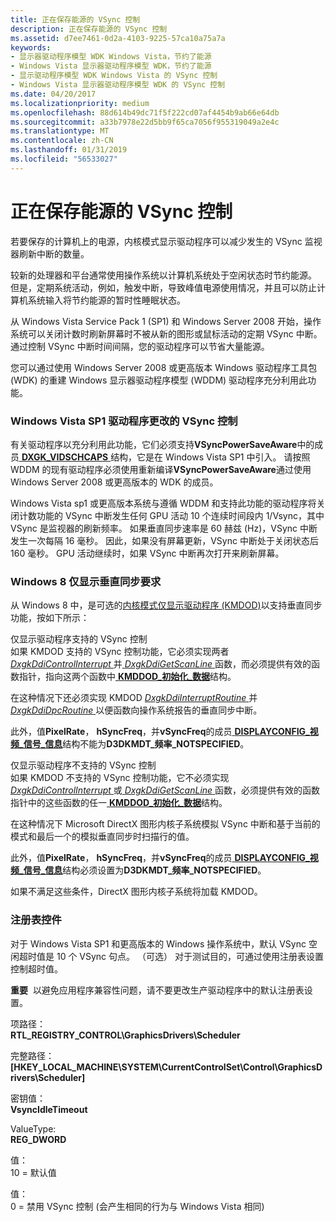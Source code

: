 ```yaml
---
title: 正在保存能源的 VSync 控制
description: 正在保存能源的 VSync 控制
ms.assetid: d7ee7461-0d2a-4103-9225-57ca10a75a7a
keywords:
- 显示器驱动程序模型 WDK Windows Vista，节约了能源
- Windows Vista 显示器驱动程序模型 WDK，节约了能源
- 显示驱动程序模型 WDK Windows Vista 的 VSync 控制
- Windows Vista 显示器驱动程序模型 WDK 的 VSync 控制
ms.date: 04/20/2017
ms.localizationpriority: medium
ms.openlocfilehash: 88d614b49dc71f5f222cd07af4454b9ab66e64db
ms.sourcegitcommit: a33b7978e22d5bb9f65ca7056f955319049a2e4c
ms.translationtype: MT
ms.contentlocale: zh-CN
ms.lasthandoff: 01/31/2019
ms.locfileid: "56533027"
---
```

# <a name="saving-energy-with-vsync-control"></a>正在保存能源的 VSync 控制


若要保存的计算机上的电源，内核模式显示驱动程序可以减少发生的 VSync 监视器刷新中断的数量。

较新的处理器和平台通常使用操作系统以计算机系统处于空闲状态时节约能源。 但是，定期系统活动，例如，触发中断，导致峰值电源使用情况，并且可以防止计算机系统输入将节约能源的暂时性睡眠状态。

从 Windows Vista Service Pack 1 (SP1) 和 Windows Server 2008 开始，操作系统可以关闭计数时刷新屏幕时不被从新的图形或鼠标活动的定期 VSync 中断。 通过控制 VSync 中断时间间隔，您的驱动程序可以节省大量能源。

您可以通过使用 Windows Server 2008 或更高版本 Windows 驱动程序工具包 (WDK) 的重建 Windows 显示器驱动程序模型 (WDDM) 驱动程序充分利用此功能。

### <a name="span-iddriverchangesforvsynccontrolspanspan-iddriverchangesforvsynccontrolspanwindowsvista-with-sp1-driver-changes-for-vsync-control"></a><span id="driver_changes_for_vsync_control"></span><span id="DRIVER_CHANGES_FOR_VSYNC_CONTROL"></span>Windows Vista SP1 驱动程序更改的 VSync 控制

有关驱动程序以充分利用此功能，它们必须支持**VSyncPowerSaveAware**中的成员[ **DXGK\_VIDSCHCAPS** ](https://msdn.microsoft.com/library/windows/hardware/ff562863)结构，它是在 Windows Vista SP1 中引入。 请按照 WDDM 的现有驱动程序必须使用重新编译**VSyncPowerSaveAware**通过使用 Windows Server 2008 或更高版本的 WDK 的成员。

Windows Vista sp1 或更高版本系统与遵循 WDDM 和支持此功能的驱动程序将关闭计数功能的 VSync 中断发生任何 GPU 活动 10 个连续时间段内 1/Vsync，其中 VSync 是监视器的刷新频率。 如果垂直同步速率是 60 赫兹 (Hz)，VSync 中断发生一次每隔 16 毫秒。 因此，如果没有屏幕更新，VSync 中断处于关闭状态后 160 毫秒。 GPU 活动继续时，如果 VSync 中断再次打开来刷新屏幕。

### <a name="span-idwindows8display-onlyvsyncrequirementsspanspan-idwindows8display-onlyvsyncrequirementsspanspan-idwindows8display-onlyvsyncrequirementsspanwindows8-display-only-vsync-requirements"></a><span id="Windows_8_Display-Only_VSync_Requirements"></span><span id="windows_8_display-only_vsync_requirements"></span><span id="WINDOWS_8_DISPLAY-ONLY_VSYNC_REQUIREMENTS"></span>Windows 8 仅显示垂直同步要求

从 Windows 8 中，是可选的[内核模式仅显示驱动程序 (KMDOD)](https://msdn.microsoft.com/library/windows/hardware/jj673962)以支持垂直同步功能，按如下所示：

<span id="Display-only_driver_supports_VSync_control"></span><span id="display-only_driver_supports_vsync_control"></span><span id="DISPLAY-ONLY_DRIVER_SUPPORTS_VSYNC_CONTROL"></span>仅显示驱动程序支持的 VSync 控制  
如果 KMDOD 支持的 VSync 控制功能，它必须实现两者[ *DxgkDdiControlInterrupt* ](https://msdn.microsoft.com/library/windows/hardware/ff559602)并[ *DxgkDdiGetScanLine* ](https://msdn.microsoft.com/library/windows/hardware/ff559668)函数，而必须提供有效的函数指针，指向这两个函数中[ **KMDDOD\_初始化\_数据**](https://msdn.microsoft.com/library/windows/hardware/hh451571)结构。

在这种情况下还必须实现 KMDOD [ *DxgkDdiInterruptRoutine* ](https://msdn.microsoft.com/library/windows/hardware/ff559680)并[ *DxgkDdiDpcRoutine* ](https://msdn.microsoft.com/library/windows/hardware/ff559645)以便函数向操作系统报告的垂直同步中断。

此外，值**PixelRate**， **hSyncFreq**，并**vSyncFreq**的成员[ **DISPLAYCONFIG\_视频\_信号\_信息**](https://msdn.microsoft.com/library/windows/hardware/ff554007)结构不能为**D3DKMDT\_频率\_NOTSPECIFIED**。

<span id="Display-only_driver_does_not_support_VSync_control"></span><span id="display-only_driver_does_not_support_vsync_control"></span><span id="DISPLAY-ONLY_DRIVER_DOES_NOT_SUPPORT_VSYNC_CONTROL"></span>仅显示驱动程序不支持的 VSync 控制  
如果 KMDOD 不支持的 VSync 控制功能，它不必须实现[ *DxgkDdiControlInterrupt* ](https://msdn.microsoft.com/library/windows/hardware/ff559602)或[ *DxgkDdiGetScanLine* ](https://msdn.microsoft.com/library/windows/hardware/ff559668)函数，必须提供有效的函数指针中的这些函数的任一[ **KMDDOD\_初始化\_数据**](https://msdn.microsoft.com/library/windows/hardware/hh451571)结构。

在这种情况下 Microsoft DirectX 图形内核子系统模拟 VSync 中断和基于当前的模式和最后一个的模拟垂直同步时扫描行的值。

此外，值**PixelRate**， **hSyncFreq**，并**vSyncFreq**的成员[ **DISPLAYCONFIG\_视频\_信号\_信息**](https://msdn.microsoft.com/library/windows/hardware/ff554007)结构必须设置为**D3DKMDT\_频率\_NOTSPECIFIED**。

如果不满足这些条件，DirectX 图形内核子系统将加载 KMDOD。

### <a name="span-idregistrycontrolspanspan-idregistrycontrolspan-registry-control"></a><span id="registry_control"></span><span id="REGISTRY_CONTROL"></span> 注册表控件

对于 Windows Vista SP1 和更高版本的 Windows 操作系统中，默认 VSync 空闲超时值是 10 个 VSync 句点。 （可选） 对于测试目的，可通过使用注册表设置控制超时值。

**重要**  以避免应用程序兼容性问题，请不要更改生产驱动程序中的默认注册表设置。

 

<span id="Key_Path_"></span><span id="key_path_"></span><span id="KEY_PATH_"></span>项路径：  
**RTL\_REGISTRY\_CONTROL\\GraphicsDrivers\\Scheduler**

完整路径：  
**[HKEY_LOCAL_MACHINE\\SYSTEM\\CurrentControlSet\\Control\\GraphicsDrivers\\Scheduler]**

<span id="Key_Value_"></span><span id="key_value_"></span><span id="KEY_VALUE_"></span>密钥值：  
**VsyncIdleTimeout**

<span id="ValueType_"></span><span id="valuetype_"></span><span id="VALUETYPE_"></span>ValueType:  
**REG\_DWORD**

<span id="Value_"></span><span id="value_"></span><span id="VALUE_"></span>值：  
10 = 默认值

<span id="Value_"></span><span id="value_"></span><span id="VALUE_"></span>值：  
0 = 禁用 VSync 控制 (会产生相同的行为与 Windows Vista 相同)



 

 





